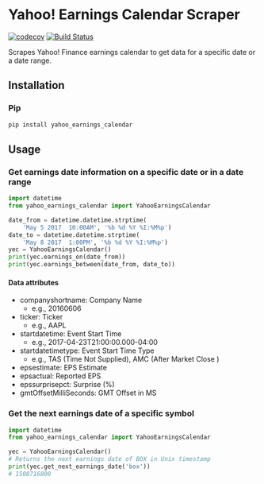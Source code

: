 # Yahoo! Earnings Calendar Scraper
[![codecov](https://codecov.io/gh/wenboyu2/yahoo-earnings-calendar/branch/master/graph/badge.svg)](https://codecov.io/gh/wenboyu2/yahoo-earnings-calendar)
[![Build Status](https://travis-ci.com/wenboyu2/yahoo-earnings-calendar.svg?branch=master)](https://travis-ci.com/wenboyu2/yahoo-earnings-calendar)

Scrapes Yahoo! Finance earnings calendar to get data for a specific date or a date range.

## Installation
### Pip
```sh
pip install yahoo_earnings_calendar
```

## Usage

### Get earnings date information on a specific date or in a date range
```python
import datetime
from yahoo_earnings_calendar import YahooEarningsCalendar

date_from = datetime.datetime.strptime(
    'May 5 2017  10:00AM', '%b %d %Y %I:%M%p')
date_to = datetime.datetime.strptime(
    'May 8 2017  1:00PM', '%b %d %Y %I:%M%p')
yec = YahooEarningsCalendar()
print(yec.earnings_on(date_from))
print(yec.earnings_between(date_from, date_to))
```

#### Data attributes
- companyshortname: Company Name
  - e.g., 20160606
- ticker: Ticker
  - e.g., AAPL
- startdatetime: Event Start Time
  - e.g., 2017-04-23T21:00:00.000-04:00
- startdatetimetype: Event Start Time Type
  - e.g., TAS (Time Not Supplied), AMC (After Market Close	)
- epsestimate: EPS Estimate
- epsactual: Reported EPS
- epssurprisepct: Surprise (%)
- gmtOffsetMilliSeconds: GMT Offset in MS

### Get the next earnings date of a specific symbol
```python
import datetime
from yahoo_earnings_calendar import YahooEarningsCalendar

yec = YahooEarningsCalendar()
# Returns the next earnings date of BOX in Unix timestamp
print(yec.get_next_earnings_date('box'))
# 1508716800
```

